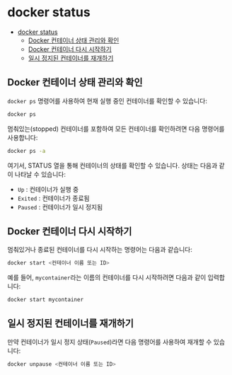 # docker status

- [docker status](#docker-status)
    - [Docker 컨테이너 상태 관리와 확인](#docker-컨테이너-상태-관리와-확인)
    - [Docker 컨테이너 다시 시작하기](#docker-컨테이너-다시-시작하기)
    - [일시 정지된 컨테이너를 재개하기](#일시-정지된-컨테이너를-재개하기)

## Docker 컨테이너 상태 관리와 확인

`docker ps` 명령어를 사용하여 현재 실행 중인 컨테이너를 확인할 수 있습니다:

```bash
docker ps
```

멈춰있는(stopped) 컨테이너를 포함하여 모든 컨테이너를 확인하려면 다음 명령어를 사용합니다:

```bash
docker ps -a
```

여기서, STATUS 열을 통해 컨테이너의 상태를 확인할 수 있습니다. 상태는 다음과 같이 나타날 수 있습니다:
- `Up` : 컨테이너가 실행 중
- `Exited` : 컨테이너가 종료됨
- `Paused` : 컨테이너가 일시 정지됨

## Docker 컨테이너 다시 시작하기

멈춰있거나 종료된 컨테이너를 다시 시작하는 명령어는 다음과 같습니다:

```bash
docker start <컨테이너 이름 또는 ID>
```

예를 들어, `mycontainer`라는 이름의 컨테이너를 다시 시작하려면 다음과 같이 입력합니다:

```bash
docker start mycontainer
```

## 일시 정지된 컨테이너를 재개하기

만약 컨테이너가 일시 정지 상태(`Paused`)라면 다음 명령어를 사용하여 재개할 수 있습니다:

```bash
docker unpause <컨테이너 이름 또는 ID>
```
